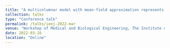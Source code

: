 ```yaml
---
title: "A multicolumnar model with mean-field approximation represents direct and indirect signal pathways in the visual cortex"
collection: talks
type: "Conference talk"
permalink: /talks/ieej-2022-mar
venue: "Workshop of Medical and Biological Engineering, The Institute of Energy Economics, Japan (IEEJ)"
date: 2022-03-16
location: "Online"
---
```

